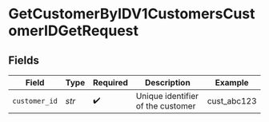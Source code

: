 # GetCustomerByIDV1CustomersCustomerIDGetRequest


## Fields

| Field                             | Type                              | Required                          | Description                       | Example                           |
| --------------------------------- | --------------------------------- | --------------------------------- | --------------------------------- | --------------------------------- |
| `customer_id`                     | *str*                             | :heavy_check_mark:                | Unique identifier of the customer | cust_abc123                       |